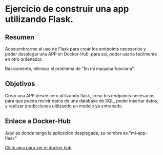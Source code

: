 # Ejercicio de construir una app utilizando Flask.

## Resumen

Acostumbrarme al uso de Flask para crear los endpoints necesarios y poder desplegar una APP en Docker-Hub, para asi, poder usarla facilmente en otro ordenador.

Basicamente, eliminar el problema de "En mi maquina funciona".

## Objetivos

Crear una APP desde cero utilizando flask, crear los endpoints necesarios para que pueda recivir datos de una database de SQL, poder insertar datos, y realizar predicciones uitlizando un modelo ya entrenado.

## Enlace a Docker-Hub

Aqui es donde tengo la aplicacion desplegada, su nombre es "mi-app-flask"

[Click aqui para ver el docker hub](https://hub.docker.com/)
